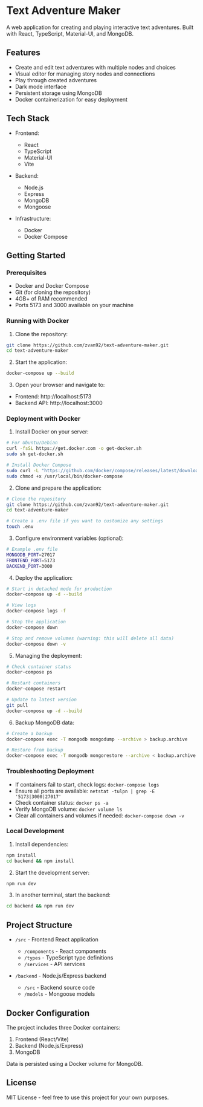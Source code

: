 # Text Adventure Maker

A web application for creating and playing interactive text adventures. Built with React, TypeScript, Material-UI, and MongoDB.

## Features

- Create and edit text adventures with multiple nodes and choices
- Visual editor for managing story nodes and connections
- Play through created adventures
- Dark mode interface
- Persistent storage using MongoDB
- Docker containerization for easy deployment

## Tech Stack

- Frontend:
  - React
  - TypeScript
  - Material-UI
  - Vite

- Backend:
  - Node.js
  - Express
  - MongoDB
  - Mongoose

- Infrastructure:
  - Docker
  - Docker Compose

## Getting Started

### Prerequisites

- Docker and Docker Compose
- Git (for cloning the repository)
- 4GB+ of RAM recommended
- Ports 5173 and 3000 available on your machine

### Running with Docker

1. Clone the repository:
```bash
git clone https://github.com/zvan92/text-adventure-maker.git
cd text-adventure-maker
```

2. Start the application:
```bash
docker-compose up --build
```

3. Open your browser and navigate to:
- Frontend: http://localhost:5173
- Backend API: http://localhost:3000

### Deployment with Docker

1. Install Docker on your server:
```bash
# For Ubuntu/Debian
curl -fsSL https://get.docker.com -o get-docker.sh
sudo sh get-docker.sh

# Install Docker Compose
sudo curl -L "https://github.com/docker/compose/releases/latest/download/docker-compose-$(uname -s)-$(uname -m)" -o /usr/local/bin/docker-compose
sudo chmod +x /usr/local/bin/docker-compose
```

2. Clone and prepare the application:
```bash
# Clone the repository
git clone https://github.com/zvan92/text-adventure-maker.git
cd text-adventure-maker

# Create a .env file if you want to customize any settings
touch .env
```

3. Configure environment variables (optional):
```bash
# Example .env file
MONGODB_PORT=27017
FRONTEND_PORT=5173
BACKEND_PORT=3000
```

4. Deploy the application:
```bash
# Start in detached mode for production
docker-compose up -d --build

# View logs
docker-compose logs -f

# Stop the application
docker-compose down

# Stop and remove volumes (warning: this will delete all data)
docker-compose down -v
```

5. Managing the deployment:
```bash
# Check container status
docker-compose ps

# Restart containers
docker-compose restart

# Update to latest version
git pull
docker-compose up -d --build
```

6. Backup MongoDB data:
```bash
# Create a backup
docker-compose exec -T mongodb mongodump --archive > backup.archive

# Restore from backup
docker-compose exec -T mongodb mongorestore --archive < backup.archive
```

### Troubleshooting Deployment

- If containers fail to start, check logs: `docker-compose logs`
- Ensure all ports are available: `netstat -tulpn | grep -E '5173|3000|27017'`
- Check container status: `docker ps -a`
- Verify MongoDB volume: `docker volume ls`
- Clear all containers and volumes if needed: `docker-compose down -v`

### Local Development

1. Install dependencies:
```bash
npm install
cd backend && npm install
```

2. Start the development server:
```bash
npm run dev
```

3. In another terminal, start the backend:
```bash
cd backend && npm run dev
```

## Project Structure

- `/src` - Frontend React application
  - `/components` - React components
  - `/types` - TypeScript type definitions
  - `/services` - API services

- `/backend` - Node.js/Express backend
  - `/src` - Backend source code
  - `/models` - Mongoose models

## Docker Configuration

The project includes three Docker containers:
1. Frontend (React/Vite)
2. Backend (Node.js/Express)
3. MongoDB

Data is persisted using a Docker volume for MongoDB.

## License

MIT License - feel free to use this project for your own purposes.
